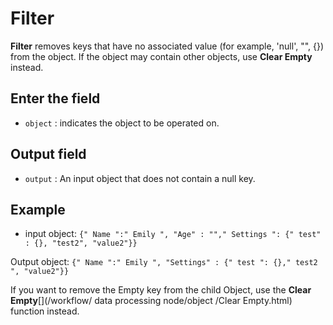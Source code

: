 # Filter

<strong>Filter</strong> removes keys that have no associated value (for example, 'null', "", {}) from the object. If the object may contain other objects, use <strong>Clear Empty </strong> instead.

## Enter the field

- `object` : indicates the object to be operated on.

## Output field

- `output` : An input object that does not contain a null key.

## Example

- input object: ` {" Name ":" Emily ", "Age" : ""," Settings ": {" test" : {}, "test2", "value2"}} `

Output object: ` {" Name ":" Emily ", "Settings" : {" test ": {}," test2 ", "value2"}} `

If you want to remove the Empty key from the child Object, use the <strong>Clear Empty</strong>[](/workflow/ data processing node/object /Clear Empty.html) function instead.